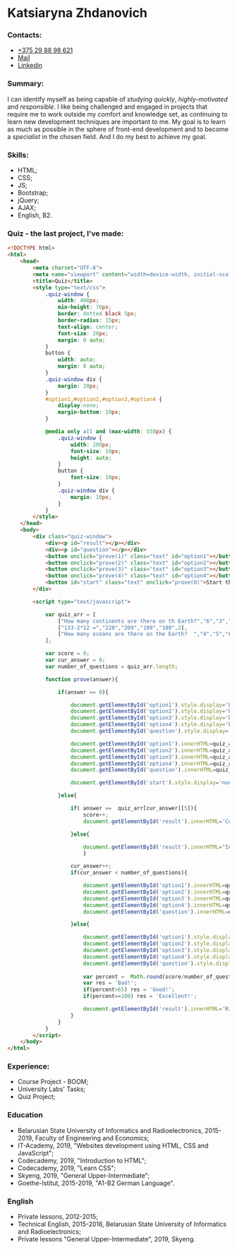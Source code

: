 # Katsiaryna Zhdanovich

### Contacts:
* [+375 29 88 98 621](tel:+375298898621)
* [Mail](mailto:zhdanovichkat@gmail.com)
* [Linkedin](https://www.linkedin.com/in/katsiaryna-zhdanovich/)

### Summary:
I can identify myself as being capable of *studying quickly*, *highly-motivated* and *responsible*. I like being challenged and engaged in projects that require me to work outside my comfort and knowledge set, as continuing to learn new development techniques are important to me.
My goal is to learn as much as possible in the sphere of front-end development and to become a _specialist_ in the chosen field.
And I do my best to achieve my goal.

### Skills:
* HTML;
* CSS;
* JS;
* Bootstrap;
* jQuery;
* AJAX;
* English, B2.

### Quiz - the last project, I've made:
```HTML
<!DOCTYPE html>
<html>
	<head>
		<meta charset="UTF-8">
		<meta name="viewport" content="width=device-width, initial-scale=1.0">
        <title>Quiz</title>
        <style type="text/css">
			.quiz-window {
				width: 400px;
				min-height: 70px;
				border: dotted black 5px;
				border-radius: 15px;
				text-align: center;
				font-size: 20px;
				margin: 0 auto;
			}
			button {
				width: auto;
				margin: 0 auto;
			}
			.quiz-window div {
				margin: 20px;
			}
			#option1,#option2,#option3,#option4 {
				display:none;
				margin-bottom: 10px;
			}

			@media only all and (max-width: 550px) {
				.quiz-window {
					width: 200px;
					font-size: 10px;
					height: auto;
				}
				button {
					font-size: 10px;
				}
				.quiz-window div {
					margin: 10px;
				}
			}
		</style>
	</head>
	<body>
		<div class="quiz-window">			
			<div><p id="result"></p></div>
			<div><p id="question"></p></div>
			<button onclick="prove(1)" class="text" id="option1"></button>
			<button onclick="prove(2)" class="text" id="option2"></button>
			<button onclick="prove(3)" class="text" id="option3"></button>
			<button onclick="prove(4)" class="text" id="option4"></button>
			<button id="start" class="text" onclick="prove(0)">Start the quiz</button>
		</div>

		<script type="text/javascript">

			var quiz_arr = [
				["How many continents are there on th Earth?","6","3","7","10",3],
				["133-2*12 =","220","209","199","100",2],
				["How many oceans are there on the Earth?  ","4","5","6","7",1],
			];

			var score = 0;
			var cur_answer = 0;
			var number_of_questions = quiz_arr.length;

			function prove(answer){

				if(answer == 0){ 

					document.getElementById('option1').style.display='block';
					document.getElementById('option2').style.display='block';
					document.getElementById('option3').style.display='block';
					document.getElementById('option4').style.display='block';
					document.getElementById('question').style.display='block';

					document.getElementById('option1').innerHTML=quiz_arr[cur_answer][1];
					document.getElementById('option2').innerHTML=quiz_arr[cur_answer][2];
					document.getElementById('option3').innerHTML=quiz_arr[cur_answer][3];
					document.getElementById('option4').innerHTML=quiz_arr[cur_answer][4];
					document.getElementById('question').innerHTML=quiz_arr[cur_answer][0];

					document.getElementById('start').style.display='none';

				}else{

					if( answer ==  quiz_arr[cur_answer][5]){
						score++;
						document.getElementById('result').innerHTML='Correct!';

					}else{

						document.getElementById('result').innerHTML="Incorrect! Right answer: " + quiz_arr[cur_answer][quiz_arr[cur_answer][5]];
						}

					cur_answer++;
					if(cur_answer < number_of_questions){

						document.getElementById('option1').innerHTML=quiz_arr[cur_answer][1];
						document.getElementById('option2').innerHTML=quiz_arr[cur_answer][2];
						document.getElementById('option3').innerHTML=quiz_arr[cur_answer][3];
						document.getElementById('option4').innerHTML=quiz_arr[cur_answer][4];
						document.getElementById('question').innerHTML=quiz_arr[cur_answer][0];

					}else{

						document.getElementById('option1').style.display='none';
						document.getElementById('option2').style.display='none';
						document.getElementById('option3').style.display='none';
						document.getElementById('option4').style.display='none';
						document.getElementById('question').style.display='none';
						
						var percent =  Math.round(score/number_of_questions*100);				
						var res = 'Bad!';
						if(percent>65) res = 'Good!';
						if(percent==100) res = 'Excellent!';

						document.getElementById('result').innerHTML='Right answers: ' + score + ' out of ' + number_of_questions + ' (' + percent + '%)<br>' + res;
					}
				}
			}
		</script>
	</body>
</html>
```

### Experience:
* Course Project - BOOM;
* University Labs' Tasks;
* Quiz Project;

### Education
* Belarusian State University of Informatics and Radioelectronics, 2015-2019, Faculty of Engineering and Economics;
* IT-Academy, 2019, "Websites development using HTML, CSS and JavaScript";
* Codecademy, 2019, "Introduction to HTML";
* Codecademy, 2019, "Learn CSS";
* Skyeng, 2019, "General Upper-Intermediate";
* Goethe-Istitut, 2015-2019, "A1-B2 German Language".

### English

* Private lessons, 2012-2015;
* Technical English, 2015-2016, Belarusian State University of Informatics and Radioelectronics;
* Private lessons "General Upper-Intermediate", 2019, Skyeng.

